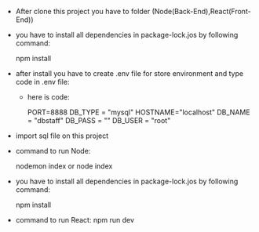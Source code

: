 - After clone this project you have to folder (Node(Back-End),React(Front-End))

<!-- node -->

- you have to install all dependencies in package-lock.jos by following command:

    npm install

- after install you have to create .env file for store environment and type code in .env file:

    + here is code:

        PORT=8888 <!-- port should be 8888 because when fetch data on react code use port 8888 -->
        DB_TYPE = "mysql"
        HOSTNAME="localhost"
        DB_NAME = "dbstaff"
         DB_PASS = "" <!-- your password -->
        DB_USER = "root" <!-- your username -->

- import sql file on this project

- command to run Node:

    nodemon index or node index

<!-- react -->

- you have to install all dependencies in package-lock.jos by following command:

    npm install

- command to run React: 
    npm run dev

